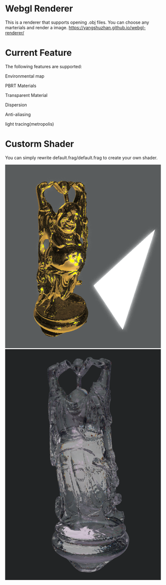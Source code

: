 # Webgl Renderer
This is a renderer that supports opening .obj files. You can choose any marterials and render a image.
https://yangshuzhan.github.io/webgl-renderer/

# Current Feature
The following features are supported:

Environmental map

PBRT Materials

Transparent Material

Dispersion

Anti-aliasing

light tracing(metropolis)

# Custorm Shader
You can simply rewrite default.frag/default.frag to create your own shader.

![alt text](/examples/happy1.png)
![alt text](examples/QQ截图20231011212655.png)
